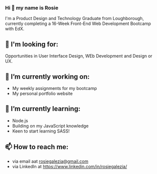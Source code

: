 ### Hi 👋 my name is Rosie
I'm a Product Design and Technology Graduate from Loughborough, currently completing a 16-Week Front-End Web Development Bootcamp with EdX.

## 🔎 I'm looking for:
Opportunities in User Interface Design, WEb Development and Design or UX.

## 🔭 I’m currently working on:
* My weekly assignments for my bootcamp
* My personal portfolio website

## 🌱 I’m currently learning:
* Node.js
* Building on my JavaScript knowledge
* Keen to start learning SASS!

## 📫 How to reach me:
* via email aat rosiegalezia@gmail.com
* via LinkedIn at https://www.linkedin.com/in/rosiegalezia/
